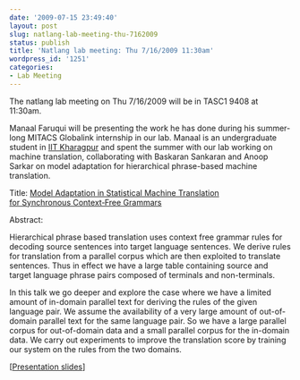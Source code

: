 ```yaml
---
date: '2009-07-15 23:49:40'
layout: post
slug: natlang-lab-meeting-thu-7162009
status: publish
title: 'Natlang lab meeting: Thu 7/16/2009 11:30am'
wordpress_id: '1251'
categories:
- Lab Meeting
---
```


The natlang lab meeting on Thu 7/16/2009 will be in TASC1 9408 at 11:30am. 

Manaal Faruqui will be presenting the work he has done during his summer-long MITACS Globalink internship in our lab. Manaal is an undergraduate student in [IIT Kharagpur](http://www.iitkgp.ernet.in/) and spent the summer with our lab working on machine translation, collaborating with Baskaran Sankaran and Anoop Sarkar on model adaptation for hierarchical phrase-based machine translation. 

Title: [Model Adaptation in Statistical Machine Translation for Synchronous Context‐Free Grammars](http://www.cs.sfu.ca/~anoop/students/manaal/manaal-slides_july-2009.pdf)

Abstract:

Hierarchical phrase based translation uses context free grammar rules for decoding source sentences into target language sentences. We derive rules for translation from a parallel corpus which are then exploited to translate sentences. Thus in effect we have a large table containing source and target language phrase pairs composed of  terminals and non-terminals.

In this talk we go deeper and explore the case where we have a limited amount of in-domain parallel text for deriving  the rules of the given language pair. We assume the availability of a very large amount of out-of-domain parallel text for the same language pair. So we have a large parallel corpus for out-of-domain data and a small parallel corpus for the in-domain data. We carry out experiments to improve the translation score by training our system on the rules from the two domains.

[[Presentation slides](http://www.cs.sfu.ca/~anoop/students/manaal/manaal-slides_july-2009.pdf)]



